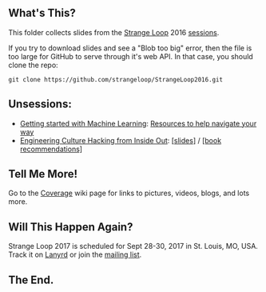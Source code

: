 ## What's This?

This folder collects slides from the [Strange Loop](http://thestrangeloop.com) 2016 [sessions](http://thestrangeloop.com/2016/sessions.html).

If you try to download slides and see a "Blob too big" error, then the file is too large for GitHub to serve through it's web API. In that case, you should clone the repo:

```git clone https://github.com/strangeloop/StrangeLoop2016.git```

## Unsessions:
* [Getting started with Machine Learning](https://github.com/strangeloop/StrangeLoop2016/wiki/Unsessions#ml): [Resources to help navigate your way](https://github.com/adonoho/SL2016-LearnMachineLearning)
* [Engineering Culture Hacking from Inside Out](https://github.com/strangeloop/StrangeLoop2016/wiki/Unsessions#culture_hacking): [[slides]](https://dl.dropboxusercontent.com/u/4137906/Talk%20slides/culture-hacking-2016-09-17.zip) / [[book recommendations]](https://github.com/strangeloop/StrangeLoop2016/wiki/Unsessions#book-recommendations)

## Tell Me More!

Go to the [Coverage](https://github.com/strangeloop/StrangeLoop2016/wiki/Coverage) wiki page for links to pictures, videos, blogs, and lots more.

## Will This Happen Again?

Strange Loop 2017 is scheduled for Sept 28-30, 2017 in St. Louis, MO, USA. Track it on [Lanyrd](http://lanyrd.com/2017/strange-loop/) or join the [mailing list](http://eepurl.com/dG_X-/).

## The End.
